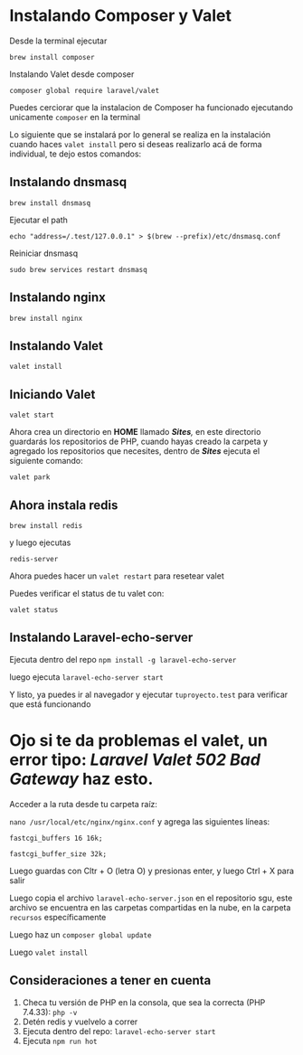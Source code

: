 # **Instalando Composer y Valet**

Desde la terminal ejecutar

`brew install composer`

Instalando Valet desde composer

`composer global require laravel/valet`

Puedes cerciorar que la instalacion de Composer ha funcionado ejecutando unicamente `composer` en la terminal

Lo siguiente que se instalará por lo general se realiza en la instalación cuando haces `valet install` pero si deseas realizarlo acá de forma individual, te dejo estos comandos:

## Instalando dnsmasq

`brew install dnsmasq`

Ejecutar el path

`echo "address=/.test/127.0.0.1" > $(brew --prefix)/etc/dnsmasq.conf`

Reiniciar dnsmasq

`sudo brew services restart dnsmasq`

## Instalando nginx

`brew install nginx`

## Instalando Valet

`valet install`

## Iniciando Valet

`valet start`

Ahora crea un directorio en **HOME** llamado ***Sites**,* en este directorio guardarás los repositorios de PHP, cuando hayas creado la carpeta y agregado los repositorios que necesites, dentro de ***Sites*** ejecuta el siguiente comando:

`valet park`

## Ahora instala redis

`brew install redis`

y luego ejecutas

`redis-server`

Ahora puedes hacer un `valet restart` para resetear valet

Puedes verificar el status de tu valet con:

`valet status`

## Instalando Laravel-echo-server

Ejecuta dentro del repo `npm install -g laravel-echo-server`

luego ejecuta `laravel-echo-server start`

Y listo, ya puedes ir al navegador y ejecutar `tuproyecto.test` para verificar que está funcionando

# Ojo si te da problemas el valet, un error tipo: ***Laravel Valet 502 Bad Gateway*** haz esto.

Acceder a la ruta desde tu carpeta raíz:

`nano /usr/local/etc/nginx/nginx.conf` y agrega las siguientes líneas:

`
fastcgi_buffers 16 16k;
`


`
fastcgi_buffer_size 32k;
`

Luego guardas con Cltr + O (letra O) y presionas enter, y luego Ctrl + X para salir 

Luego copia el archivo `laravel-echo-server.json` en el repositorio sgu, este archivo se encuentra en las carpetas compartidas en la nube, en la carpeta `recursos` específicamente

Luego haz un `composer global update`

Luego `valet install`

## Consideraciones a tener en cuenta

1. Checa tu versión de PHP en la consola, que sea la correcta (PHP 7.4.33): `php -v`
2. Detén redis y vuelvelo a correr
3. Ejecuta dentro del repo: `laravel-echo-server start`
4. Ejecuta `npm run hot`
